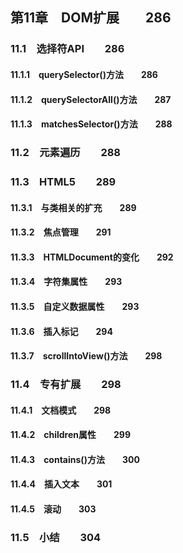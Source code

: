 ## 第11章　DOM扩展　　286
### 11.1　选择符API　　286
#### 11.1.1　querySelector()方法　　286
#### 11.1.2　querySelectorAll()方法　　287
#### 11.1.3　matchesSelector()方法　　288
### 11.2　元素遍历　　288
### 11.3　HTML5　　289
#### 11.3.1　与类相关的扩充　　289
#### 11.3.2　焦点管理　　291
#### 11.3.3　HTMLDocument的变化　　292
#### 11.3.4　字符集属性　　293
#### 11.3.5　自定义数据属性　　293
#### 11.3.6　插入标记　　294
#### 11.3.7　scrollIntoView()方法　　298
### 11.4　专有扩展　　298
#### 11.4.1　文档模式　　298
#### 11.4.2　children属性　　299
#### 11.4.3　contains()方法　　300
#### 11.4.4　插入文本　　301
#### 11.4.5　滚动　　303
### 11.5　小结　　304